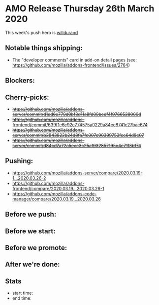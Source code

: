 # AMO Release Thursday 26th March 2020

This week's push hero is [willdurand](https://github.com/willdurand)

## Notable things shipping:

- The "developer comments" card in add-on detail pages (see: https://github.com/mozilla/addons-frontend/issues/2764)

## Blockers:

## Cherry-picks:

- ~~https://github.com/mozilla/addons-server/commit/d1ed6e779d0bf3d11a8fd09bedf4f9766528000d~~
- ~~https://github.com/mozilla/addons-frontend/commit/639f1e6c92c774575a0229a84cc8741c27bac674~~
- ~~https://github.com/mozilla/addons-server/commit/b2843822b24d8fa7fc007e90399753fce64d8c07~~
- ~~https://github.com/mozilla/addons-server/commit/d84cd7a72a5eec3c25af932857195e4c71f3b174~~

## Pushing:

- https://github.com/mozilla/addons-server/compare/2020.03.19-1...2020.03.26-2
- https://github.com/mozilla/addons-frontend/compare/2020.03.19...2020.03.26-1
- https://github.com/mozilla/addons-code-manager/compare/2020.03.19...2020.03.26

## Before we push:

## Before we start:

## Before we promote:

## After we're done:

## Stats

- start time:
- end time:
